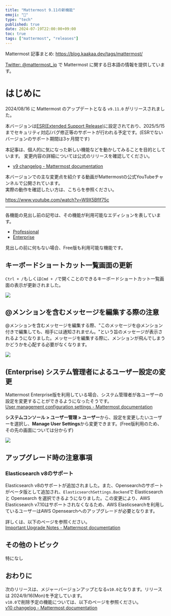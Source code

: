 ```yaml
---
title: "Mattermost 9.11の新機能"
emoji: "🎉"
type: "tech"
published: true
date: 2024-07-19T22:00:00+09:00
toc: true
tags: ["mattermost", "releases"]
---
```


Mattermost 記事まとめ: https://blog.kaakaa.dev/tags/mattermost/

[Twitter: @mattermost_jp](https://twitter.com/mattermost_jp) で Mattermost に関する日本語の情報を提供しています。

# はじめに

2024/08/16 に Mattermost のアップデートとなる `v9.11.0` がリリースされました。  

本バージョンは[ESR(Extended Support Release)](https://docs.mattermost.com/upgrade/extended-support-release.html)に設定されており、2025/5/15までセキュリティ対応/バグ修正等のサポートが行われる予定です。(ESRでないバージョンのサポート期間は3ヶ月間です)

本記事は、個人的に気になった新しい機能などを動かしてみることを目的としています。
変更内容の詳細については公式のリリースを確認してください。

- [v9 changelog \- Mattermost documentation](https://docs.mattermost.com/about/mattermost-v9-changelog.html#release-v9-11-extended-support-release)

本バージョンでの主な変更点を紹介する動画がMattermostの公式YouTubeチャンネルで公開されています。  
実際の動作を確認したい方は、こちらを参照ください。

https://www.youtube.com/watch?v=W9X5Bflf75c

---

各機能の見出し前の記号は、その機能が利用可能なエディションを表しています。

- [Professional](https://mattermost.com/pricing/)
- [Enterprise](https://mattermost.com/pricing/)

見出しの前に何もない場合、Free版も利用可能な機能です。

## キーボードショートカット一覧画面の更新

`Ctrl + /`もしくは`Cmd + /`で開くことのできるキーボードショートカット一覧画面の表示が更新されました。

![](https://blog.kaakaa.dev/images/posts/mattermost/releases-9.11/channels-keyboard-shortcut.png)

## @メンションを含むメッセージを編集する際の注意

@メンションを含むメッセージを編集する際、"このメッセージを@メンション付きで編集しても、相手には通知されません。"という旨のメッセージが表示されるようになりました。メッセージを編集する際に、メンションが飛んでしまうかどうかを心配する必要がなくなります。

![](https://blog.kaakaa.dev/images/posts/mattermost/releases-9.11/channels-edit-message.png)

## (Enterprise) システム管理者によるユーザー設定の変更

Mattermost Enterprise版を利用している場合、システム管理者が各ユーザーの設定を変更することができるようになったそうです。  
[User management configuration settings \- Mattermost documentation](https://docs.mattermost.com/configure/user-management-configuration-settings.html)

**システムコンソール > ユーザー管理 > ユーザー**から、設定を変更したいユーザーを選択し、**Manage User Settings**から変更できます。(Free版利用のため、その先の画面については分からず)

![](https://blog.kaakaa.dev/images/posts/mattermost/releases-9.11/channels-manage-user-settings.png)


## アップグレード時の注意事項


### Elasticsearch v8のサポート

Elasticsearch v8のサポートが追加されました。また、Opensearchのサポートがベータ版として追加され、`ElasticsearchSettings.Backend`で Elasticsearch と Opensearch を選択できるようになりました。この変更により、AWS Elasticsearch v7.10はサポートされなくなるため、AWS Elasticsearchを利用しているユーザーはAWS Opensearchへのアップグレードが必要となります。

詳しくは、以下のページを参照ください。  
[Important Upgrade Notes \- Mattermost documentation](https://docs.mattermost.com/upgrade/important-upgrade-notes.html)

## その他のトピック

特になし

## おわりに
次のリリースは、メジャーバージョンアップとなる`v10.0`となります。リリースは 2024/9/16(Mon)を予定しています。  
`v10.0`で削除予定の機能については、以下のページを参照ください。  
[v10 changelog \- Mattermost documentation](https://docs.mattermost.com/about/mattermost-v10-changelog.html)

